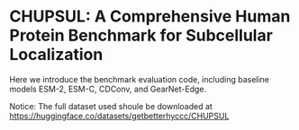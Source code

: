 # CHUPSUL: A Comprehensive Human Protein Benchmark for Subcellular Localization

Here we introduce the benchmark evaluation code, including baseline models ESM-2, ESM-C, CDConv, and GearNet-Edge.

Notice: The full dataset used shoule be downloaded at https://huggingface.co/datasets/getbetterhyccc/CHUPSUL
